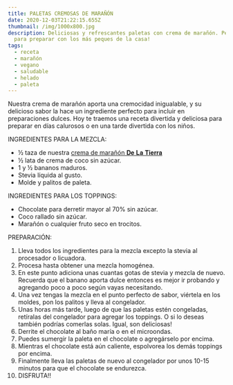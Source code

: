 ```yaml
---
title: PALETAS CREMOSAS DE MARAÑÓN
date: 2020-12-03T21:22:15.655Z
thumbnail: /img/1000x800.jpg
description: Deliciosas y refrescantes paletas con crema de marañón. Perfectas
  para preparar con los más peques de la casa!
tags:
  - receta
  - marañón
  - vegano
  - saludable
  - helado
  - paleta
---
```

Nuestra crema de marañón aporta una cremocidad inigualable, y su delicioso sabor la hace un ingrediente perfecto para incluir en preparaciones dulces. Hoy te traemos una receta divertida y deliciosa para preparar en días calurosos o en una tarde divertida con los niños.

INGREDIENTES PARA LA MEZCLA:

* ½ taza de nuestra [crema de marañón 𝐃𝐞 𝐋𝐚 𝐓𝐢𝐞𝐫𝐫𝐚](https://dlt-web.netlify.app/crema-mara%C3%B1on)
* ½ lata de crema de coco sin azúcar.
* 1 y  ½ bananos maduros.
* Stevia líquida al gusto.
* Molde y palitos de paleta.

INGREDIENTES PARA LOS TOPPINGS:

* Chocolate para derretir mayor al 70% sin azúcar.
* Coco rallado sin azúcar.
* Marañón o cualquier fruto seco en trocitos.

PREPARACIÓN:

1. Lleva todos los ingredientes para la mezcla excepto la stevia al procesador o licuadora. 
2. Procesa hasta obtener una mezcla homogénea.
3. En este punto adiciona unas cuantas gotas de stevia y mezcla de nuevo. Recuerda que el banano aporta dulce entonces es mejor ir probando y agregando poco a poco según vayas necesitando. 
4. Una vez tengas la mezcla en el punto perfecto de sabor, viértela en los moldes, pon los palitos y lleva al congelador.
5. Unas horas más tarde, luego de que las paletas estén congeladas, retíralas del congelador para agregar los toppings. O si lo deseas también podrías comerlas solas. Igual, son deliciosas!
6. Derrite el chocolate al baño maría o en el microondas.
7. Puedes sumergir la paleta en el chocolate o agregárselo por encima. 
8. Mientras el chocolate está aún caliente, espolvorea los demás toppings por encima.
9. Finalmente lleva las paletas de nuevo al congelador por unos 10-15 minutos para que el chocolate se endurezca. 
10. DISFRUTA!!